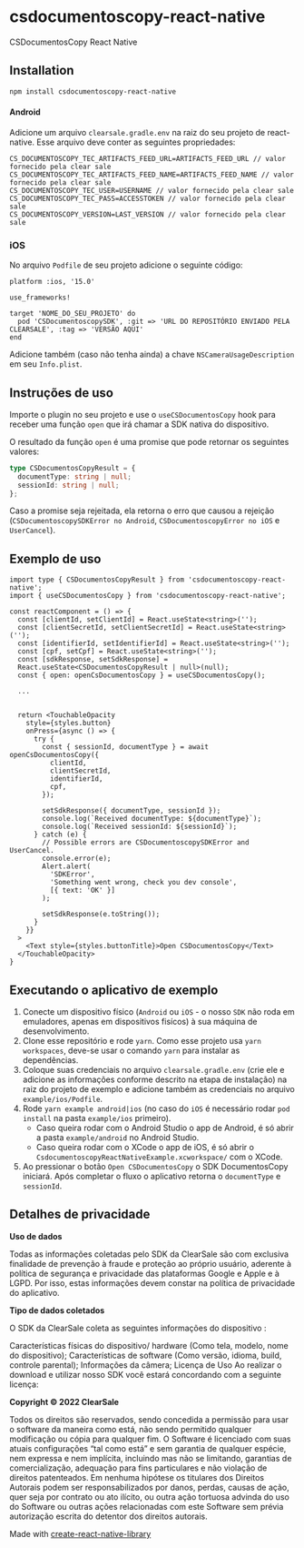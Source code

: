 # csdocumentoscopy-react-native

CSDocumentosCopy React Native

## Installation

```sh
npm install csdocumentoscopy-react-native
```

#### Android
Adicione um arquivo `clearsale.gradle.env` na raiz do seu projeto de react-native.
Esse arquivo deve conter as seguintes propriedades:

```
CS_DOCUMENTOSCOPY_TEC_ARTIFACTS_FEED_URL=ARTIFACTS_FEED_URL // valor fornecido pela clear sale
CS_DOCUMENTOSCOPY_TEC_ARTIFACTS_FEED_NAME=ARTIFACTS_FEED_NAME // valor fornecido pela clear sale
CS_DOCUMENTOSCOPY_TEC_USER=USERNAME // valor fornecido pela clear sale
CS_DOCUMENTOSCOPY_TEC_PASS=ACCESSTOKEN // valor fornecido pela clear sale
CS_DOCUMENTOSCOPY_VERSION=LAST_VERSION // valor fornecido pela clear sale
```

### iOS
No arquivo `Podfile` de seu projeto adicione o seguinte código:

```
platform :ios, '15.0'

use_frameworks!

target 'NOME_DO_SEU_PROJETO' do
  pod 'CSDocumentoscopySDK', :git => 'URL DO REPOSITÓRIO ENVIADO PELA CLEARSALE', :tag => 'VERSÃO AQUI'
end
```
Adicione também (caso não tenha ainda) a chave `NSCameraUsageDescription` em seu `Info.plist`.

## Instruções de uso
Importe o plugin no seu projeto e use o `useCSDocumentosCopy` hook para receber uma função `open` que irá chamar a SDK nativa do dispositivo.

O resultado da função `open` é uma promise que pode retornar os seguintes valores:
```typescript
type CSDocumentosCopyResult = {
  documentType: string | null;
  sessionId: string | null;
};
```

Caso a promise seja rejeitada, ela retorna o erro que causou a rejeição (`CSDocumentoscopySDKError no Android`, `CSDocumentoscopyError no iOS` e `UserCancel`).

## Exemplo de uso
```tsx
import type { CSDocumentosCopyResult } from 'csdocumentoscopy-react-native';
import { useCSDocumentosCopy } from 'csdocumentoscopy-react-native';

const reactComponent = () => {
  const [clientId, setClientId] = React.useState<string>('');
  const [clientSecretId, setClientSecretId] = React.useState<string>('');
  const [identifierId, setIdentifierId] = React.useState<string>('');
  const [cpf, setCpf] = React.useState<string>('');
  const [sdkResponse, setSdkResponse] =
  React.useState<CSDocumentosCopyResult | null>(null);
  const { open: openCsDocumentosCopy } = useCSDocumentosCopy();

  ...


  return <TouchableOpacity
    style={styles.button}
    onPress={async () => {
      try {
        const { sessionId, documentType } = await openCsDocumentosCopy({
          clientId,
          clientSecretId,
          identifierId,
          cpf,
        });

        setSdkResponse({ documentType, sessionId });
        console.log(`Received documentType: ${documentType}`);
        console.log(`Received sessionId: ${sessionId}`);
      } catch (e) {
        // Possible errors are CSDocumentoscopySDKError and UserCancel.
        console.error(e);
        Alert.alert(
          'SDKError',
          'Something went wrong, check you dev console',
          [{ text: 'OK' }]
        );

        setSdkResponse(e.toString());
      }
    }}
  >
    <Text style={styles.buttonTitle}>Open CSDocumentosCopy</Text>
  </TouchableOpacity>
}
```

## Executando o aplicativo de exemplo

1. Conecte um dispositivo físico (`Android` ou `iOS` - o nosso `SDK` não roda em emuladores, apenas em dispositivos fisícos) à sua máquina de desenvolvimento.
2. Clone esse repositório e rode `yarn`. Como esse projeto usa `yarn workspaces`, deve-se usar o comando `yarn` para instalar as dependências.
3. Coloque suas credenciais no arquivo `clearsale.gradle.env` (crie ele e adicione as informações conforme descrito na etapa de instalação) na raiz do projeto de exemplo e adicione também as credenciais no arquivo `example/ios/Podfile`.
4. Rode `yarn example android|ios` (no caso do `iOS` é necessário rodar `pod install` na pasta `example/ios` primeiro).
   - Caso queira rodar com o Android Studio o app de Android, é só abrir a pasta `example/android` no Android Studio.
   - Caso queira rodar com o XCode o app de iOS, é só abrir o `CsdocumentoscopyReactNativeExample.xcworkspace/` com o XCode.
5. Ao pressionar o botão `Open CSDocumentosCopy` o SDK DocumentosCopy iniciará. Após completar o fluxo o aplicativo retorna o `documentType` e `sessionId`.

## Detalhes de privacidade

**Uso de dados**

Todas as informações coletadas pelo SDK da ClearSale são com exclusiva finalidade de prevenção à fraude e proteção ao próprio usuário, aderente à política de segurança e privacidade das plataformas Google e Apple e à LGPD. Por isso, estas informações devem constar na política de privacidade do aplicativo.

**Tipo de dados coletados**

O SDK da ClearSale coleta as seguintes informações do dispositivo :

Características físicas do dispositivo/ hardware (Como tela, modelo, nome do dispositivo);
Características de software (Como versão, idioma, build, controle parental);
Informações da câmera;
Licença de Uso
Ao realizar o download e utilizar nosso SDK você estará concordando com a seguinte licença:

**Copyright © 2022 ClearSale**

Todos os direitos são reservados, sendo concedida a permissão para usar o software da maneira como está, não sendo permitido qualquer modificação ou cópia para qualquer fim. O Software é licenciado com suas atuais configurações “tal como está” e sem garantia de qualquer espécie, nem expressa e nem implícita, incluindo mas não se limitando, garantias de comercialização, adequação para fins particulares e não violação de direitos patenteados. Em nenhuma hipótese os titulares dos Direitos Autorais podem ser responsabilizados por danos, perdas, causas de ação, quer seja por contrato ou ato ilícito, ou outra ação tortuosa advinda do uso do Software ou outras ações relacionadas com este Software sem prévia autorização escrita do detentor dos direitos autorais.

Made with [create-react-native-library](https://github.com/callstack/react-native-builder-bob)
